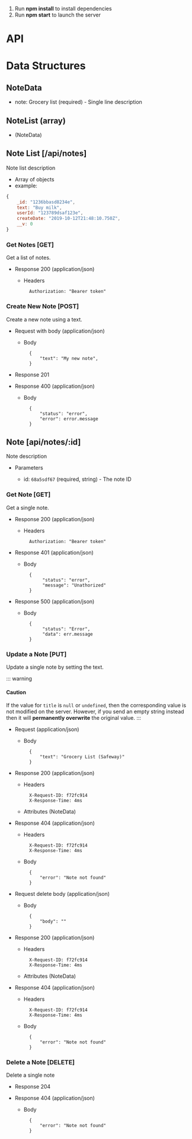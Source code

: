 1. Run **npm install** to install dependencies
2. Run **npm start** to launch the server

# API

# Data Structures

## NoteData

-   note: Grocery list (required) - Single line description

## NoteList (array)

-   (NoteData)

## Note List [/api/notes]

Note list description

-   Array of objects
-   example:

```javascript
{
    _id: "1236bbasd8234e",
    text: "Buy milk",
    userId: "123789dsaf123e",
    createDate: "2019-10-12T21:48:10.750Z",
    __v: 0
}
```

### Get Notes [GET]

Get a list of notes.

-   Response 200 (application/json)

    -   Headers

              Authorization: "Bearer token"

### Create New Note [POST]

Create a new note using a text.

-   Request with body (application/json)

    -   Body

              {
                  "text": "My new note",
              }

-   Response 201

-   Response 400 (application/json)

    -   Body

              {
                  "status": "error",
                  "error": error.message
              }

## Note [api/notes/:id]

Note description

-   Parameters

    -   id: `68a5sdf67` (required, string) - The note ID

### Get Note [GET]

Get a single note.

-   Response 200 (application/json)

    -   Headers

              Authorization: "Bearer token"

*   Response 401 (application/json)

    -   Body

              {
                   "status": "error",
                   "message": "Unathorized"
              }

*   Response 500 (application/json)

    -   Body

              {
                   "status": "Error",
                   "data": err.message
              }

### Update a Note [PUT]

Update a single note by setting the text.

::: warning

#### <i class="fa fa-warning"></i> Caution

If the value for `title` is `null` or `undefined`, then the corresponding value is not modified on the server. However, if you send an empty string instead then it will **permanently overwrite** the original value.
:::

-   Request (application/json)

    -   Body

              {
                  "text": "Grocery List (Safeway)"
              }

-   Response 200 (application/json)

    -   Headers

              X-Request-ID: f72fc914
              X-Response-Time: 4ms

    -   Attributes (NoteData)

-   Response 404 (application/json)

    -   Headers

              X-Request-ID: f72fc914
              X-Response-Time: 4ms

    -   Body

              {
                  "error": "Note not found"
              }

-   Request delete body (application/json)

    -   Body

              {
                  "body": ""
              }

-   Response 200 (application/json)

    -   Headers

              X-Request-ID: f72fc914
              X-Response-Time: 4ms

    -   Attributes (NoteData)

-   Response 404 (application/json)

    -   Headers

              X-Request-ID: f72fc914
              X-Response-Time: 4ms

    -   Body

              {
                  "error": "Note not found"
              }

### Delete a Note [DELETE]

Delete a single note

-   Response 204

-   Response 404 (application/json)

    -   Body

              {
                  "error": "Note not found"
              }
